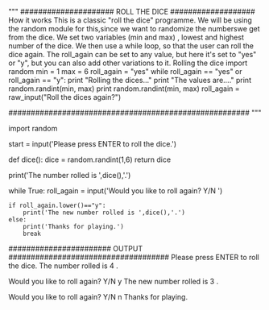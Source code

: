 

 
"""
##################### ROLL THE DICE ###################
How it works
This is a classic "roll the dice" programme. 
We will be using the random module for this,since we want to randomize the numberswe get from the dice. 
We set two variables (min and max) , lowest and highest number of the dice. 
We then use a while loop, so that the user can roll the dice again. 
The roll_again can be set to any value, but here it's set to "yes" or "y", 
but you can also add other variations to it. 
Rolling the dice
import random
min = 1
max = 6
roll_again = "yes"
while roll_again == "yes" or roll_again == "y":
    print "Rolling the dices..."
    print "The values are...."
    print random.randint(min, max)
    print random.randint(min, max)
    roll_again = raw_input("Roll the dices again?")
    
######################################################
"""

import random

start = input('Please press ENTER to roll the dice.')

def dice():
    dice = random.randint(1,6)
    return dice

print('The number rolled is ',dice(),'.')

while True:
    roll_again = input('Would you like to roll again? Y/N ')

    if roll_again.lower()=="y":
        print('The new number rolled is ',dice(),'.')
    else:
        print('Thanks for playing.')
        break
        
####################### OUTPUT ####################################
Please press ENTER to roll the dice.
The number rolled is  4 .

Would you like to roll again? Y/N y
The new number rolled is  3 .

Would you like to roll again? Y/N n
Thanks for playing.
